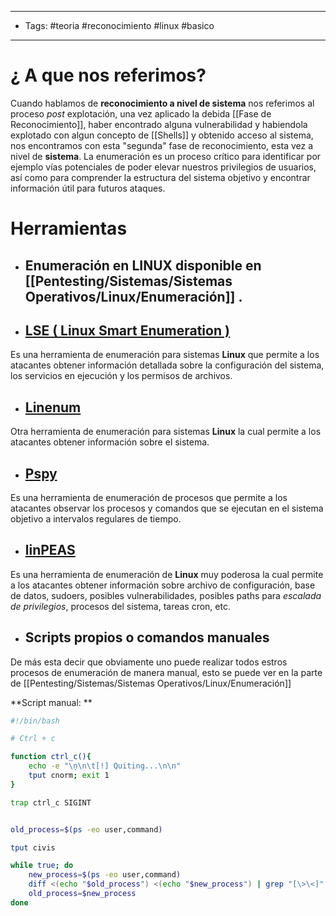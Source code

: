 ----
- Tags: #teoria #reconocimiento #linux #basico
---

# ¿ A que nos referimos? 

Cuando hablamos de **reconocimiento a nivel de sistema** nos referimos al proceso *post* explotación, una vez aplicado la debida [[Fase de Reconocimiento]], haber encontrado alguna vulnerabilidad y habiendola explotado con algun concepto de [[Shells]] y obtenido acceso al sistema, nos encontramos con esta "segunda" fase de reconocimiento, esta vez a nivel de **sistema**. 
La enumeración es un proceso crítico para identificar por ejemplo vías potenciales de poder elevar nuestros privilegios de usuarios, así como para comprender la estructura del sistema objetivo y encontrar información útil para futuros ataques. 

# Herramientas 

- ## Enumeración en **LINUX** disponible en [[Pentesting/Sistemas/Sistemas Operativos/Linux/Enumeración]] .

- ## [LSE ( Linux Smart Enumeration )](https://github.com/diego-treitos/linux-smart-enumeration)
Es una herramienta de enumeración para sistemas **Linux** que permite a los atacantes obtener información detallada sobre la configuración del sistema, los servicios en ejecución y los permisos de archivos.

- ## [Linenum](https://github.com/rebootuser/LinEnum/blob/master/LinEnum.sh) 
Otra herramienta de enumeración para sistemas **Linux** la cual permite a los atacantes obtener información sobre el sistema.

- ## [Pspy](https://github.com/DominicBreuker/pspy)
Es una herramienta de enumeración de procesos que permite a los atacantes observar los procesos y comandos que se ejecutan en el sistema objetivo a intervalos regulares de tiempo.

- ## [linPEAS](https://github.com/carlospolop/PEASS-ng/tree/master/linPEAS)
Es una herramienta de enumeración de **Linux** muy poderosa la cual permite a los atacantes obtener información  sobre archivo de configuración, base de datos, sudoers, posibles vulnerabilidades, posibles paths para *escalada de privilegios*, procesos del sistema, tareas cron, etc. 

- ## Scripts propios o comandos manuales 
De más esta decir que obviamente uno puede realizar todos estros procesos de enumeración de manera manual, esto se puede ver en la parte de [[Pentesting/Sistemas/Sistemas Operativos/Linux/Enumeración]]

**Script manual: **

```bash 
#!/bin/bash 

# Ctrl + c

function ctrl_c(){
	echo -e "\ņ\n\t[!] Quiting...\n\n"
	tput cnorm; exit 1 
}

trap ctrl_c SIGINT 


old_process=$(ps -eo user,command)

tput civis 

while true; do 
	new_process=$(ps -eo user,command)
	diff <(echo "$old_process") <(echo "$new_process") | grep "[\>\<]" | grep -vE "kworker|procmon|command" 
	old_process=$new_process 
done 

```

